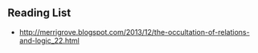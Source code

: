 
## Reading List

* http://merrigrove.blogspot.com/2013/12/the-occultation-of-relations-and-logic_22.html
